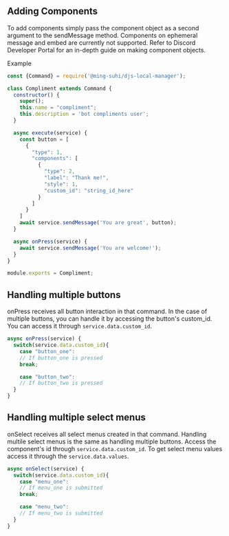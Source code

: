 ## Adding Components

To add components simply pass the component object as a second argument to the sendMessage method. 
Components on ephemeral message and embed are currently not supported. 
Refer to Discord Developer Portal for an in-depth guide on making component objects.

Example
```js
const {Command} = require('@ming-suhi/djs-local-manager');

class Compliment extends Command {
  constructor() {
    super();
    this.name = "compliment";
    this.description = 'bot compliments user';
  }

  async execute(service) {
    const button = [
      {
        "type": 1,
        "components": [
          {
            "type": 2,
            "label": "Thank me!",
            "style": 1,
            "custom_id": "string_id_here"
          }
        ]
      }
    ]
    await service.sendMessage('You are great', button);
  }

  async onPress(service) {
    await service.sendMessage('You are welcome!');
  }
}

module.exports = Compliment;
```

## Handling multiple buttons

onPress receives all button interaction in that command. In the case of multiple buttons, you can handle it by accessing the button's custom_id. You can access it through `service.data.custom_id`.

```js
async onPress(service) {
  switch(service.data.custom_id){
    case "button_one":
    // If button_one is pressed
    break;

    case "button_two":
    // If button_two is pressed
  }
}
```

## Handling multiple select menus

onSelect receives all select menus created in that command. Handling multile select menus is the same as handling multiple buttons.
Access the component's id through `service.data.custom_id`. To get select menu values access it through the `service.data.values`.

```js
async onSelect(service) {
  switch(service.data.custom_id){
    case "menu_one":
    // If menu_one is submitted
    break;

    case "menu_two":
    // If menu_two is submitted
  }
}
```